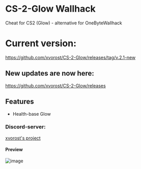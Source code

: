 # CS-2-Glow Wallhack
Cheat for CS2 (Glow) - alternative for OneByteWallhack

# Current version:
https://github.com/xvorost/CS-2-Glow/releases/tag/v.2.1-new

## New updates are now here: 
https://github.com/xvorost/CS-2-Glow/releases

## Features
- Health-base Glow

### Discord-server:
[xvorost's project](https://discord.gg/xagvBetQ7S)

#### Preview
![image](https://github.com/user-attachments/assets/0e6c547a-df54-48b8-9ba1-adada3a5a21f)
